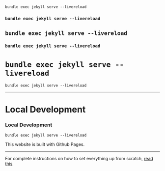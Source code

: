
### 


`bundle exec jekyll serve --livereload`


### `bundle exec jekyll serve --livereload`

## `bundle exec jekyll serve --livereload`

### `bundle exec jekyll serve --livereload`

# `bundle exec jekyll serve --livereload`


`bundle exec jekyll serve --livereload`

---

# Local Development


### Local Development


```
bundle exec jekyll serve --livereload
```

This website is built with Github Pages. 




---

For complete instructions on how to set everything up from scratch, [read this](TBD)